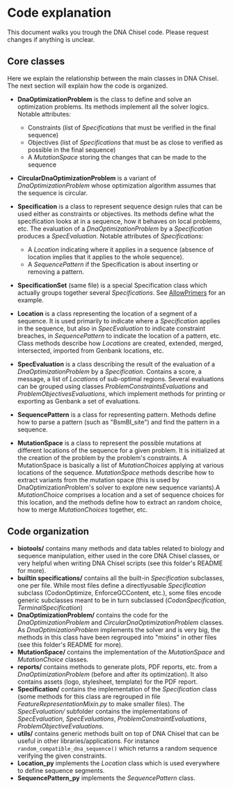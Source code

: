 # Code explanation

This document walks you trough the DNA Chisel code. Please request changes if anything is unclear.

## Core classes

Here we explain the relationship between the main classes in DNA Chisel. The next section will explain how the code is organized.

- **DnaOptimizationProblem** is the class to define and solve an optimization problems. Its methods implement all the solver logics. Notable attributes:

  - Constraints (list of _Specifications_ that must be verified in the final sequence)
  - Objectives (list of _Specifications_ that must be as close to verified as possible in the final sequence)
  - A _MutationSpace_ storing the changes that can be made to the sequence

- **CircularDnaOptimizationProblem** is a variant of _DnaOptimizationProblem_ whose optimization algorithm assumes that the sequence is circular.
- **Specification** is a class to represent sequence design rules that can be used either as constraints or objectives. Its methods define what the specification looks at in a sequence, how it behaves on local problems, etc. The evaluation of a _DnaOptimizationProblem_ by a *Specification* produces a *SpecEvaluation*. Notable attributes of *Specifications*:

  - A _Location_ indicating where it applies in a sequence (absence of location implies that it applies to the whole sequence).
  - A _SequencePattern_ if the Specification is about inserting or removing a pattern.

- **SpecificationSet** (same file) is a special Specification class which actually groups together several _Specifications_. See [AllowPrimers](https://github.com/Edinburgh-Genome-Foundry/DnaChisel/blob/master/dnachisel/builtin_specifications/AllowPrimer.py) for an example.
- **Location** is a class representing the location of a segment of a sequence. It is used primarily to indicate where a _Specification_ applies in the sequence, but also in _SpecEvaluation_ to indicate constraint breaches, in _SequencePattern_ to indicate the location of a pattern, etc.
  Class methods describe how _Locations_ are created, extended, merged, intersected, imported from Genbank locations, etc.
- **SpecEvaluation** is a class describing the result of the evaluation of a *DnaOptimizationProblem* by a *Specification*. Contains a score, a message, a list of *Locations* of sub-optimal regions. Several evaluations can be grouped using classes *ProblemConstraintsEvaluations* and *ProblemObjectivesEvaluations*, which implement methods for printing or exporting as Genbank a set of evaluations.
- **SequencePattern** is a class for representing pattern. Methods define how to parse a pattern (such as "BsmBI_site") and find the pattern in a sequence.
- **MutationSpace** is a class to represent the possible mutations at different locations of the sequence for a given problem. It is initialized at the creation of the problem by the problem's constraints. A MutationSpace is basically a list of *MutationChoices* applying at various locations of the sequence. *MutationSpace* methods describe how to extract variants from the mutation space (this is used by DnaOptimizationProblem's solver to explore new sequence variants).A *MutationChoice* comprises a location and a set of sequence choices for this location, and the methods define how to extract an random choice, how to merge *MutationChoices* together, etc.

## Code organization

- **biotools/** contains many methods and data tables related to biology and sequence manipulation, either used in the core DNA Chisel classes, or very helpful when writing DNA Chisel scripts (see this folder's README for more).  
- **builtin specifications/** contains all the built-in _Specification_ subclasses, one per file. While most files define a directlyusable *Specification* subclass (CodonOptimize, EnforceGCContent, etc.), some files encode generic subclasses meant to be in turn subclassed (*CodonSpecification*, *TerminalSpecification*)
- **DnaOptimizationProblem/** contains the code for the *DnaOptimizationProblem* and *CircularDnaOptimizationProblem* classes. As *DnaOptimizationProblem* implements the solver and is very big, the methods in this class have been regrouped into "mixins" in other files (see this folder's README for more).
- **MutationSpace/** contains the implementation of the *MutationSpace* and *MutationChoice* classes.
- **reports/** contains methods to generate plots, PDF reports, etc. from a _DnaOptimizationProblem_ (before and after its optimization). It also contains assets (logo, stylesheet, template) for the PDF report.
- **Specification/** contains the implementation of the *Specification* class (some methods for this class are regrouped in file *FeatureRepresentationMixin.py* to make smaller files). The *SpecEvaluation/* subfolder contains the implementations of *SpecEvaluation*, *SpecEvaluations*, *ProblemConstraintEvaluations*, *ProblemObjectiveEvaluations*.
- **utils/** contains generic methods built on top of DNA Chisel that can be useful in other libraries/applications. For instance `random_compatible_dna_sequence()` which returns a random sequence verifying the given constraints.
- **Location_py** implements the *Location* class which is used everywhere to define sequence segments.
- **SequencePattern_py**  implements the *SequencePattern* class.
